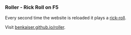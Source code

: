 ### Roller - Rick Roll on F5

Every second time the website is reloaded it plays a [rick-roll](https://en.wikipedia.org/wiki/Rickrolling).

Visit [benkaiser.github.io/roller](https://benkaiser.github.io/roller).